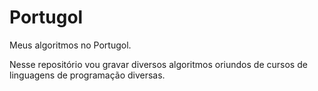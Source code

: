 # Portugol

Meus algoritmos no Portugol.

Nesse repositório vou gravar diversos algoritmos oriundos de cursos de linguagens de programação diversas.

